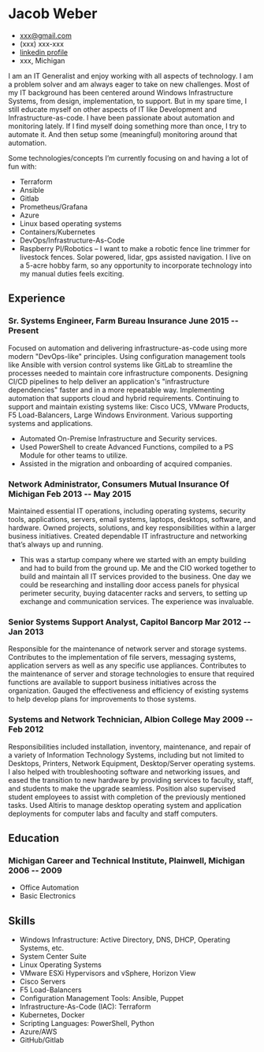 <!-- The (first) h1 will be used as the <title> of the HTML page -->
# Jacob Weber

<!-- The unordered list immediately after the h1 will be formatted on a single
line. It is intended to be used for contact details -->

- <xxx@gmail.com>
- (xxx) xxx-xxx
- [linkedin profile](https://www.linkedin.com/in/jacobbweber/)
- xxx, Michigan

<!-- The paragraph after the h1 and ul and before the first h2 is optional. It
is intended to be used for a short summary. -->
I am an IT Generalist and enjoy working with all aspects of technology. I am a problem solver and am always eager to take on new challenges. Most of my IT background has been centered around Windows Infrastructure Systems, from design, implementation, to support. But in my spare time, I still educate myself on other aspects of IT like Development and Infrastructure-as-code. I have been passionate about automation and monitoring lately. If I find myself doing something more than once, I try to automate it. And then setup some (meaningful) monitoring around that automation.

Some technologies/concepts I’m currently focusing on and having a lot of fun with:

- Terraform
- Ansible
- Gitlab
- Prometheus/Grafana
- Azure
- Linux based operating systems
- Containers/Kubernetes
- DevOps/Infrastructure-As-Code
- Raspberry PI/Robotics – I want to make a robotic fence line trimmer for livestock fences. Solar powered, lidar, gps assisted navigation. I live on a 5-acre hobby farm, so any opportunity to incorporate technology into my manual duties feels exciting.

## Experience

<!-- You have to wrap the "left" and "right" half of these headings in spans by
hand -->

### Sr. Systems Engineer, Farm Bureau Insurance June 2015 -- Present

Focused on automation and delivering infrastructure-as-code using more modern "DevOps-like" principles. Using configuration management tools like Ansible with version control systems like GitLab to streamline the processes needed to maintain core infrastructure components. Designing CI/CD pipelines to help deliver an application's "infrastructure dependencies" faster and in a more repeatable way. Implementing automation that supports cloud and hybrid requirements. Continuing to support and maintain existing systems like: Cisco UCS, VMware Products, F5 Load-Balancers, Large Windows Environment. Various supporting systems and applications.

- Automated On-Premise Infrastructure and Security services.
- Used PowerShell to create Advanced Functions, compiled to a PS Module for other teams to utilize.
- Assisted in the migration and onboarding of acquired companies.

### Network Administrator, Consumers Mutual Insurance Of Michigan Feb 2013 -- May 2015

Maintained essential IT operations, including operating systems, security tools, applications, servers, email systems, laptops, desktops, software, and hardware. Owned projects, solutions, and key responsibilities within a larger business initiatives. Created dependable IT infrastructure and networking that’s always up and running.

- This was a startup company where we started with an empty building and had to build from the ground up. Me and the CIO worked together to build and maintain all IT services provided to the business. One day we could be researching and installing door access panels for physical perimeter security, buying datacenter racks and servers, to setting up exchange and communication services. The experience was invaluable.

### Senior Systems Support Analyst, Capitol Bancorp Mar 2012 -- Jan 2013

Responsible for the maintenance of network server and storage systems. Contributes to the
implementation of file servers, messaging systems, application servers as well as any specific use
appliances. Contributes to the maintenance of server and storage technologies to ensure that required functions are available to support business initiatives across the
organization. Gauged the effectiveness and efficiency of existing systems to help develop plans for improvements to those systems.

### Systems and Network Technician, Albion College May 2009 -- Feb 2012

Responsibilities included installation, inventory, maintenance, and
repair of a variety of Information Technology Systems, including but not limited to Desktops,
Printers, Network Equipment, Desktop/Server operating systems. I also helped with
troubleshooting software and networking issues, and eased the transition to new hardware by
providing services to faculty, staff, and students to make the upgrade seamless. Position also
supervised student employees to assist with completion of the previously mentioned tasks. Used Altiris to manage desktop operating system and application deployments for computer labs and faculty and staff computers.

## Education

### Michigan Career and Technical Institute, Plainwell, Michigan 2006 -- 2009

- Office Automation
- Basic Electronics

## Skills

- Windows Infrastructure: Active Directory, DNS, DHCP, Operating Systems, etc.
- System Center Suite
- Linux Operating Systems
- VMware ESXi Hypervisors and vSphere, Horizon View
- Cisco Servers
- F5 Load-Balancers
- Configuration Management Tools: Ansible, Puppet
- Infrastructure-As-Code (IAC): Terraform
- Kubernetes, Docker
- Scripting Languages: PowerShell, Python
- Azure/AWS
- GitHub/Gitlab
